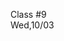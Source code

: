 <div class="lecture2">

<div class="column_date">
<p markdown="block">

Class #9 <br>
Wed,10/03

</p>
</div>
<div class="column_materials">
<p markdown="block">



</p>
</div>

<div class="column_assign">
<p markdown="block">



</p>
</div>

</div>

